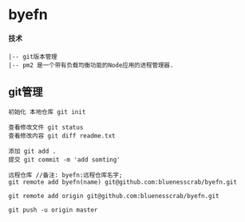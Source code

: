 # byefn  

#### 技术

	|-- git版本管理
	|-- pm2 是一个带有负载均衡功能的Node应用的进程管理器.
	

## git管理

	初始化 本地仓库 git init 
	
	查看修改文件 git status
	查看修改内容 git diff readme.txt
	
	添加 git add .
	提交 git commit -m 'add somting'
	
 	远程仓库 //备注: byefn:远程仓库名字;
	git remote add byefn(name) git@github.com:bluenesscrab/byefn.git
	
	git remote add origin git@github.com:bluenesscrab/byefn.git
	
	git push -u origin master
	
		
	
	

